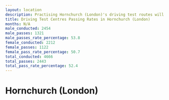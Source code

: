 ```yaml
---
layout: location
description: Practising Hornchurch (London)'s driving test routes will help you become more confident in your gear-changing abilities.
title: Driving Test Centres Passing Rates in Hornchurch (London)
months: N/A
male_conducted: 2454
male_passes: 1321
male_passes_rate_percentage: 53.8
female_conducted: 2212
female_passes: 1122
female_pass_rate_percentage: 50.7
total_conducted: 4666
total_passes: 2443
total_pass_rate_percentage: 52.4
---
```


# Hornchurch (London)
